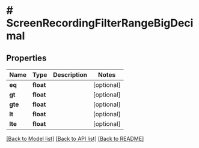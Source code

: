 # # ScreenRecordingFilterRangeBigDecimal

## Properties

Name | Type | Description | Notes
------------ | ------------- | ------------- | -------------
**eq** | **float** |  | [optional]
**gt** | **float** |  | [optional]
**gte** | **float** |  | [optional]
**lt** | **float** |  | [optional]
**lte** | **float** |  | [optional]

[[Back to Model list]](../../README.md#models) [[Back to API list]](../../README.md#endpoints) [[Back to README]](../../README.md)
